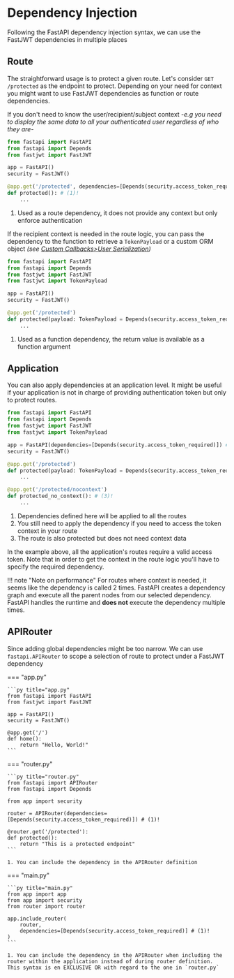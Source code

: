# Dependency Injection

Following the FastAPI dependency injection syntax, we can use the FastJWT dependencies in multiple places

## Route

The straightforward usage is to protect a given route. Let's consider `GET /protected` as the endpoint to protect.
Depending on your need for context you might want to use FastJWT dependencies as function or route dependencies.

If you don't need to know the user/recipient/subject context _-e.g you need to display the same data to all your authenticated user regardless of who they are-_

```py
from fastapi import FastAPI
from fastapi import Depends
from fastjwt import FastJWT

app = FastAPI()
security = FastJWT()

@app.get('/protected', dependencies=[Depends(security.access_token_required)])
def protected(): # (1)!
    ...
```

1. Used as a route dependency, it does not provide any context but only enforce authentication

If the recipient context is needed in the route logic, you can pass the dependency to the function to retrieve a `TokenPayload` or a custom ORM object _(see [Custom Callbacks>User Serialization](../callbacks/user.md))_

```py
from fastapi import FastAPI
from fastapi import Depends
from fastjwt import FastJWT
from fastjwt import TokenPayload

app = FastAPI()
security = FastJWT()

@app.get('/protected')
def protected(payload: TokenPayload = Depends(security.access_token_required)): # (1)!
    ...
```

1. Used as a function dependency, the return value is available as a function argument

## Application

You can also apply dependencies at an application level. It might be useful if your application is not in charge of providing authentication token but only to protect routes.

```py
from fastapi import FastAPI
from fastapi import Depends
from fastjwt import FastJWT
from fastjwt import TokenPayload

app = FastAPI(dependencies=[Depends(security.access_token_required)]) # (1)!
security = FastJWT()

@app.get('/protected')
def protected(payload: TokenPayload = Depends(security.access_token_required)): # (2)!
    ...

@app.get('/protected/nocontext')
def protected_no_context(): # (3)!
    ...
```

1. Dependencies defined here will be applied to all the routes
2. You still need to apply the dependency if you need to access the token context in your route
3. The route is also protected but does not need context data

In the example above, all the application's routes require a valid access token.
Note that in order to get the context in the route logic you'll have to specify the required dependency.

!!! note "Note on performance"
    For routes where context is needed, it seems like the dependency is called 2 times.
    FastAPI creates a dependency graph and execute all the parent nodes from our selected dependency.
    FastAPI handles the runtime and **does not** execute the dependency multiple times.

## APIRouter

Since adding global dependencies might be too narrow. We can use `fastapi.APIRouter` to scope a selection of route to protect under a FastJWT dependency

=== "app.py"
    
    ```py title="app.py"
    from fastapi import FastAPI
    from fastjwt import FastJWT

    app = FastAPI()
    security = FastJWT()

    @app.get('/')
    def home():
        return "Hello, World!"
    ```
=== "router.py"
    
    ```py title="router.py"
    from fastapi import APIRouter
    from fastapi import Depends
    
    from app import security

    router = APIRouter(dependencies=[Depends(security.access_token_required)]) # (1)!
    
    @router.get('/protected'):
    def protected():
        return "This is a protected endpoint"
    ```

    1. You can include the dependency in the APIRouter definition

=== "main.py"
    
    ```py title="main.py"
    from app import app
    from app import security
    from router import router
    
    app.include_router(
        router, 
        dependencies=[Depends(security.access_token_required)] # (1)!
    )
    ```

    1. You can include the dependency in the APIRouter when including the router within the application instead of during router definition. This syntax is en EXCLUSIVE OR with regard to the one in `router.py`